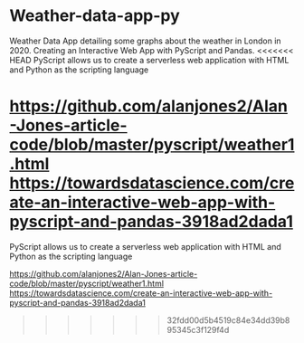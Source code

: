# Weather-data-app-py

Weather Data App detailing some graphs about the weather in London in 2020.
Creating an Interactive Web App with PyScript and Pandas.
<<<<<<< HEAD
PyScript allows us to create a serverless web application with HTML and Python as the scripting language

<https://github.com/alanjones2/Alan-Jones-article-code/blob/master/pyscript/weather1.html>
<https://towardsdatascience.com/create-an-interactive-web-app-with-pyscript-and-pandas-3918ad2dada1>
=======
PyScript allows us to create a serverless web application with HTML and Python as the scripting language      

https://github.com/alanjones2/Alan-Jones-article-code/blob/master/pyscript/weather1.html
https://towardsdatascience.com/create-an-interactive-web-app-with-pyscript-and-pandas-3918ad2dada1    
>>>>>>> 32fdd00d5b4519c84e34dd39b895345c3f129f4d
